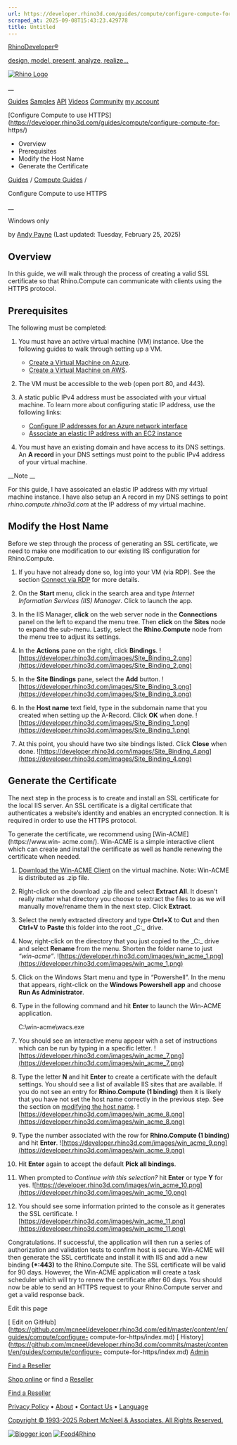 ```yaml
---
url: https://developer.rhino3d.com/guides/compute/configure-compute-for-https/
scraped_at: 2025-09-08T15:43:23.429778
title: Untitled
---
```


[RhinoDeveloper®](/)

[design, model, present, analyze, realize...](/)

[![Rhino Logo](https://developer.rhino3d.com/images/rhinodevlogo.png)](/)

__

[Guides](https://developer.rhino3d.com/guides)
[Samples](https://developer.rhino3d.com/samples)
[API](https://developer.rhino3d.com/api)
[Videos](https://developer.rhino3d.com/videos)
[Community](https://discourse.mcneel.com/c/rhino-developer) [my account
](https://www.rhino3d.com/my-account/ "Manage your account, licenses, and
teams")

[Configure Compute to use
HTTPS](https://developer.rhino3d.com/guides/compute/configure-compute-for-
https/)

  * Overview
  * Prerequisites
  * Modify the Host Name
  * Generate the Certificate

[Guides](https://developer.rhino3d.com/en/guides/) / [Compute
Guides](https://developer.rhino3d.com/en/guides/compute/) /

Configure Compute to use HTTPS

__

Windows only

by [Andy Payne](https://discourse.mcneel.com/u/andypayne/) (Last updated:
Tuesday, February 25, 2025)

## Overview

In this guide, we will walk through the process of creating a valid SSL
certificate so that Rhino.Compute can communicate with clients using the HTTPS
protocol.

## Prerequisites

The following must be completed:

  1. You must have an active virtual machine (VM) instance. Use the following guides to walk through setting up a VM.

     * [Create a Virtual Machine on Azure](../creating-an-Azure-VM).
     * [Create a Virtual Machine on AWS](../creating-an-aws-vm).
  2. The VM must be accessible to the web (open port 80, and 443).

  3. A static public IPv4 address must be associated with your virtual machine. To learn more about configuring static IP address, use the following links:

     * [Configure IP addresses for an Azure network interface](https://learn.microsoft.com/en-us/azure/virtual-network/ip-services/virtual-network-network-interface-addresses?tabs=nic-address-portal#add-ip-addresses)
     * [Associate an elastic IP address with an EC2 instance](https://docs.aws.amazon.com/AWSEC2/latest/UserGuide/elastic-ip-addresses-eip.html)
  4. You must have an existing domain and have access to its DNS settings. An **A record** in your DNS settings must point to the public IPv4 address of your virtual machine.

__Note __

For this guide, I have assoicated an elastic IP address with my virtual
machine instance. I have also setup an A record in my DNS settings to point
_rhino.compute.rhino3d.com_ at the IP address of my virtual machine.

## Modify the Host Name

Before we step through the process of generating an SSL certificate, we need
to make one modification to our existing IIS configuration for Rhino.Compute.

  1. If you have not already done so, log into your VM (via RDP). See the section [Connect via RDP](../deploy-to-iis/#connect-via-rdp) for more details.

  2. On the **Start** menu, click in the search area and type _Internet Information Services (IIS) Manager_. Click to launch the app.

  3. In the IIS Manager, **click** on the web server node in the **Connections** panel on the left to expand the menu tree. Then **click** on the **Sites** node to expand the sub-menu. Lastly, select the **Rhino.Compute** node from the menu tree to adjust its settings.

  4. In the **Actions** pane on the right, click **Bindings**. ![https://developer.rhino3d.com/images/Site_Binding_2.png](https://developer.rhino3d.com/images/Site_Binding_2.png)

  5. In the **Site Bindings** pane, select the **Add** button. ![https://developer.rhino3d.com/images/Site_Binding_3.png](https://developer.rhino3d.com/images/Site_Binding_3.png)

  6. In the **Host name** text field, type in the subdomain name that you created when setting up the A-Record. Click **OK** when done. ![https://developer.rhino3d.com/images/Site_Binding_1.png](https://developer.rhino3d.com/images/Site_Binding_1.png)

  7. At this point, you should have two site bindings listed. Click **Close** when done. ![https://developer.rhino3d.com/images/Site_Binding_4.png](https://developer.rhino3d.com/images/Site_Binding_4.png)

## Generate the Certificate

The next step in the process is to create and install an SSL certificate for
the local IIS server. An SSL certificate is a digital certificate that
authenticates a website’s identity and enables an encrypted connection. It is
required in order to use the HTTPS protocol.

To generate the certificate, we recommend using [Win-ACME](https://www.win-
acme.com/). Win-ACME is a simple interactive client which can create and
install the certificate as well as handle renewing the certificate when
needed.

  1. [Download the Win-ACME Client](https://github.com/win-acme/win-acme/releases/download/v2.2.2.1449/win-acme.v2.2.2.1449.x64.pluggable.zip) on the virtual machine. Note: Win-ACME is distributed as .zip file.

  2. Right-click on the download .zip file and select **Extract All**. It doesn’t really matter what directory you choose to extract the files to as we will manually move/rename them in the next step. Click **Extract**.

  3. Select the newly extracted directory and type **Ctrl+X** to **Cut** and then **Ctrl+V** to **Paste** this folder into the root _C:\_ drive.

  4. Now, right-click on the directory that you just copied to the _C:\_ drive and select **Rename** from the menu. Shorten the folder name to just _“win-acme”_. ![https://developer.rhino3d.com/images/win_acme_1.png](https://developer.rhino3d.com/images/win_acme_1.png)

  5. Click on the Windows Start menu and type in “Powershell”. In the menu that appears, right-click on the **Windows Powershell app** and choose **Run As Administrator**.

  6. Type in the following command and hit **Enter** to launch the Win-ACME application.

    
    
        C:\win-acme\wacs.exe
    

  1. You should see an interactive menu appear with a set of instructions which can be run by typing in a specific letter. ![https://developer.rhino3d.com/images/win_acme_7.png](https://developer.rhino3d.com/images/win_acme_7.png)

  2. Type the letter **N** and hit **Enter** to create a certificate with the default settings. You should see a list of available IIS sites that are available. If you do not see an entry for **Rhino.Compute (1 binding)** then it is likely that you have not set the host name correctly in the previous step. See the section on [modifying the host name](https://developer.rhino3d.com/guides/compute/configure-compute-for-https/#modify-the-host-name). ![https://developer.rhino3d.com/images/win_acme_8.png](https://developer.rhino3d.com/images/win_acme_8.png)

  3. Type the number associated with the row for **Rhino.Compute (1 binding)** and hit **Enter**. ![https://developer.rhino3d.com/images/win_acme_9.png](https://developer.rhino3d.com/images/win_acme_9.png)

  4. Hit **Enter** again to accept the default **Pick all bindings**.

  5. When prompted to _Continue with this selection?_ hit **Enter** or type **Y** for yes. ![https://developer.rhino3d.com/images/win_acme_10.png](https://developer.rhino3d.com/images/win_acme_10.png)

  6. You should see some information printed to the console as it generates the SSL certificate. ![https://developer.rhino3d.com/images/win_acme_11.png](https://developer.rhino3d.com/images/win_acme_11.png)

Congratulations. If successful, the application will then run a series of
authorization and validation tests to confirm host is secure. Win-ACME will
then generate the SSL certificate and install it with IIS and add a new
binding **(*:443)** to the Rhino.Compute site. The SSL certificate will be
valid for 90 days. However, the Win-ACME application will create a task
scheduler which will try to renew the certificate after 60 days. You should
now be able to send an HTTPS request to your Rhino.Compute server and get a
valid response back.

  

Edit this page

[ Edit on
GitHub](https://github.com/mcneel/developer.rhino3d.com/edit/master/content/en/guides/compute/configure-
compute-for-https/index.md) [
History](https://github.com/mcneel/developer.rhino3d.com/commits/master/content/en/guides/compute/configure-
compute-for-https/index.md) [ Admin](https://developer.rhino3d.com/admin)

[Find a Reseller](https://www.rhino3d.com/sales)

[Shop online](https://www.rhino3d.com/store) or find a
[Reseller](https://www.rhino3d.com/sales)

[Find a Reseller](https://www.rhino3d.com/sales)

[Privacy Policy](https://www.rhino3d.com/privacy) •
[About](https://www.rhino3d.com/mcneel/about) • [Contact
Us](https://www.rhino3d.com/mcneel/contact) • [
Language](https://www.rhino3d.com/language "Change to a different region or
language")

[Copyright © 1993-2025 Robert McNeel & Associates. All Rights
Reserved.](https://www.rhino3d.com/mcneel/about)

[](https://www.facebook.com/McNeelRhinoceros/)
[](https://twitter.com/bobmcneel) [](https://www.linkedin.com/groups/75313/)
[](https://www.youtube.com/user/RhinoGuide/videos) [](https://vimeo.com/rhino)
[![Blogger
icon](https://developer.rhino3d.com/images/blogger.svg)](http://blog.rhino3d.com/)
[![Food4Rhino](https://developer.rhino3d.com/images/f4r_icon_01.svg)](https://www.food4rhino.com)

